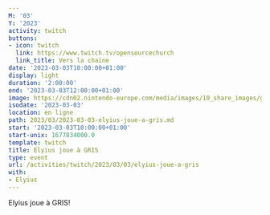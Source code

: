 ```yaml
---
M: '03'
Y: '2023'
activity: twitch
buttons:
- icon: twitch
  link: https://www.twitch.tv/opensourcechurch
  link_title: Vers la chaine
date: '2023-03-03T10:00:00+01:00'
display: light
duration: '2:00:00'
end: '2023-03-03T12:00:00+01:00'
image: https://cdn02.nintendo-europe.com/media/images/10_share_images/games_15/nintendo_switch_download_software_1/H2x1_NSwitchDS_Gris_image1600w.jpg
isodate: '2023-03-03'
location: en ligne
path: 2023/03/2023-03-03-elyius-joue-a-gris.md
start: '2023-03-03T10:00:00+01:00'
start-unix: 1677834000.0
template: twitch
title: Elyius joue à GRIS
type: event
url: /activities/twitch/2023/03/03/elyius-joue-a-gris
with:
- Elyius
---
```

 Elyius joue à GRIS!